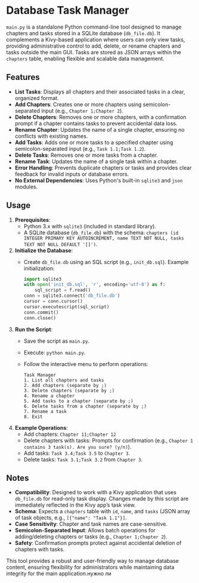 # Database Task Manager

`main.py` is a standalone Python command-line tool designed to manage chapters and tasks stored in a SQLite database (`db_file.db`). It complements a Kivy-based application where users can only view tasks, providing administrative control to add, delete, or rename chapters and tasks outside the main GUI. Tasks are stored as JSON arrays within the `chapters` table, enabling flexible and scalable data management.

## Features

- **List Tasks**: Displays all chapters and their associated tasks in a clear, organized format.
- **Add Chapters**: Creates one or more chapters using semicolon-separated input (e.g., `Chapter 1;Chapter 2`).
- **Delete Chapters**: Removes one or more chapters, with a confirmation prompt if a chapter contains tasks to prevent accidental data loss.
- **Rename Chapter**: Updates the name of a single chapter, ensuring no conflicts with existing names.
- **Add Tasks**: Adds one or more tasks to a specified chapter using semicolon-separated input (e.g., `Task 1.1;Task 1.2`).
- **Delete Tasks**: Removes one or more tasks from a chapter.
- **Rename Task**: Updates the name of a single task within a chapter.
- **Error Handling**: Prevents duplicate chapters or tasks and provides clear feedback for invalid inputs or database errors.
- **No External Dependencies**: Uses Python's built-in `sqlite3` and `json` modules.

## Usage

1. **Prerequisites**:
   - Python 3.x with `sqlite3` (included in standard library).
   - A SQLite database (`db_file.db`) with the schema: `chapters (id INTEGER PRIMARY KEY AUTOINCREMENT, name TEXT NOT NULL, tasks TEXT NOT NULL DEFAULT '[]')`.
2. **Initialize the Database**:
   - Create `db_file.db` using an SQL script (e.g., `init_db.sql`). Example initialization:

     ```python
     import sqlite3
     with open('init_db.sql', 'r', encoding='utf-8') as f:
         sql_script = f.read()
     conn = sqlite3.connect('db_file.db')
     cursor = conn.cursor()
     cursor.executescript(sql_script)
     conn.commit()
     conn.close()
     ```
3. **Run the Script**:
   - Save the script as `main.py`.
   - Execute: `python main.py`.
   - Follow the interactive menu to perform operations:

     ```
     Task Manager
     1. List all chapters and tasks
     2. Add chapters (separate by ;)
     3. Delete chapters (separate by ;)
     4. Rename a chapter
     5. Add tasks to a chapter (separate by ;)
     6. Delete tasks from a chapter (separate by ;)
     7. Rename a task
     8. Exit
     ```
4. **Example Operations**:
   - Add chapters: `Chapter 11;Chapter 12`
   - Delete chapters with tasks: Prompts for confirmation (e.g., `Chapter 1 contains 3 task(s). Are you sure? (y/n)`).
   - Add tasks: `Task 3.4;Task 3.5` to `Chapter 3`.
   - Delete tasks: `Task 3.1;Task 3.2` from `Chapter 3`.

## Notes

- **Compatibility**: Designed to work with a Kivy application that uses `db_file.db` for read-only task display. Changes made by this script are immediately reflected in the Kivy app’s task view.
- **Schema**: Expects a `chapters` table with `id`, `name`, and `tasks` (JSON array of task objects, e.g., `[{"name": "Task 1.1"}]`.
- **Case Sensitivity**: Chapter and task names are case-sensitive.
- **Semicolon-Separated Input**: Allows batch operations for adding/deleting chapters or tasks (e.g., `Chapter 1;Chapter 2`).
- **Safety**: Confirmation prompts protect against accidental deletion of chapters with tasks.

This tool provides a robust and user-friendly way to manage database content, ensuring flexibility for administrators while maintaining data integrity for the main application.нужно ли
